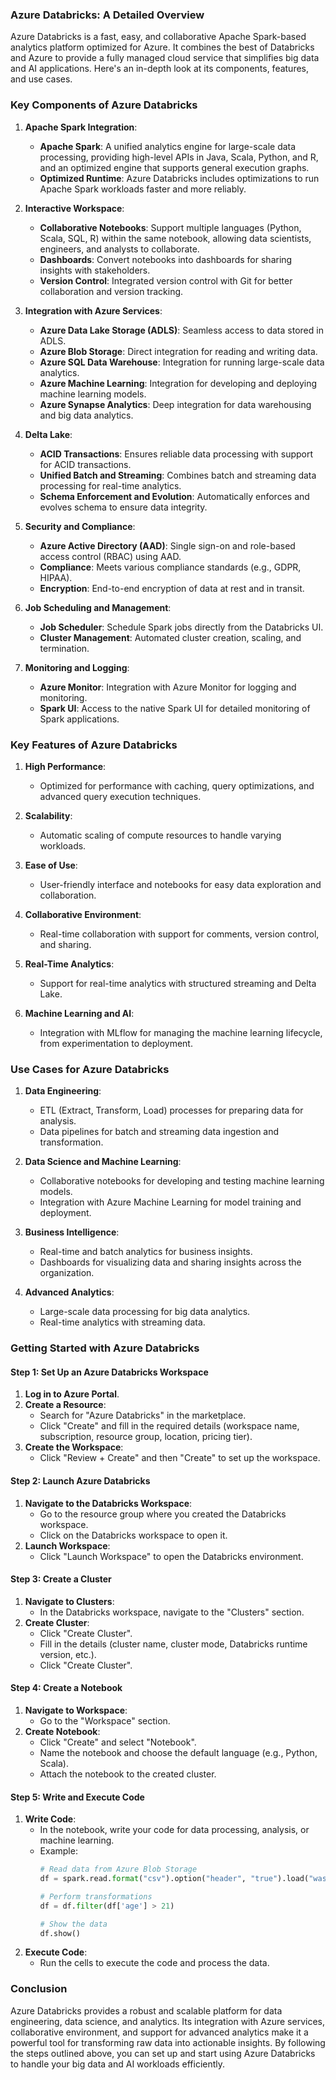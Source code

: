 ### Azure Databricks: A Detailed Overview

Azure Databricks is a fast, easy, and collaborative Apache Spark-based analytics platform optimized for Azure. It combines the best of Databricks and Azure to provide a fully managed cloud service that simplifies big data and AI applications. Here's an in-depth look at its components, features, and use cases.

### Key Components of Azure Databricks

1. **Apache Spark Integration**:
   - **Apache Spark**: A unified analytics engine for large-scale data processing, providing high-level APIs in Java, Scala, Python, and R, and an optimized engine that supports general execution graphs.
   - **Optimized Runtime**: Azure Databricks includes optimizations to run Apache Spark workloads faster and more reliably.

2. **Interactive Workspace**:
   - **Collaborative Notebooks**: Support multiple languages (Python, Scala, SQL, R) within the same notebook, allowing data scientists, engineers, and analysts to collaborate.
   - **Dashboards**: Convert notebooks into dashboards for sharing insights with stakeholders.
   - **Version Control**: Integrated version control with Git for better collaboration and version tracking.

3. **Integration with Azure Services**:
   - **Azure Data Lake Storage (ADLS)**: Seamless access to data stored in ADLS.
   - **Azure Blob Storage**: Direct integration for reading and writing data.
   - **Azure SQL Data Warehouse**: Integration for running large-scale data analytics.
   - **Azure Machine Learning**: Integration for developing and deploying machine learning models.
   - **Azure Synapse Analytics**: Deep integration for data warehousing and big data analytics.

4. **Delta Lake**:
   - **ACID Transactions**: Ensures reliable data processing with support for ACID transactions.
   - **Unified Batch and Streaming**: Combines batch and streaming data processing for real-time analytics.
   - **Schema Enforcement and Evolution**: Automatically enforces and evolves schema to ensure data integrity.

5. **Security and Compliance**:
   - **Azure Active Directory (AAD)**: Single sign-on and role-based access control (RBAC) using AAD.
   - **Compliance**: Meets various compliance standards (e.g., GDPR, HIPAA).
   - **Encryption**: End-to-end encryption of data at rest and in transit.

6. **Job Scheduling and Management**:
   - **Job Scheduler**: Schedule Spark jobs directly from the Databricks UI.
   - **Cluster Management**: Automated cluster creation, scaling, and termination.

7. **Monitoring and Logging**:
   - **Azure Monitor**: Integration with Azure Monitor for logging and monitoring.
   - **Spark UI**: Access to the native Spark UI for detailed monitoring of Spark applications.

### Key Features of Azure Databricks

1. **High Performance**:
   - Optimized for performance with caching, query optimizations, and advanced query execution techniques.

2. **Scalability**:
   - Automatic scaling of compute resources to handle varying workloads.

3. **Ease of Use**:
   - User-friendly interface and notebooks for easy data exploration and collaboration.

4. **Collaborative Environment**:
   - Real-time collaboration with support for comments, version control, and sharing.

5. **Real-Time Analytics**:
   - Support for real-time analytics with structured streaming and Delta Lake.

6. **Machine Learning and AI**:
   - Integration with MLflow for managing the machine learning lifecycle, from experimentation to deployment.

### Use Cases for Azure Databricks

1. **Data Engineering**:
   - ETL (Extract, Transform, Load) processes for preparing data for analysis.
   - Data pipelines for batch and streaming data ingestion and transformation.

2. **Data Science and Machine Learning**:
   - Collaborative notebooks for developing and testing machine learning models.
   - Integration with Azure Machine Learning for model training and deployment.

3. **Business Intelligence**:
   - Real-time and batch analytics for business insights.
   - Dashboards for visualizing data and sharing insights across the organization.

4. **Advanced Analytics**:
   - Large-scale data processing for big data analytics.
   - Real-time analytics with streaming data.

### Getting Started with Azure Databricks

#### Step 1: Set Up an Azure Databricks Workspace

1. **Log in to Azure Portal**.
2. **Create a Resource**:
   - Search for "Azure Databricks" in the marketplace.
   - Click "Create" and fill in the required details (workspace name, subscription, resource group, location, pricing tier).
3. **Create the Workspace**:
   - Click "Review + Create" and then "Create" to set up the workspace.

#### Step 2: Launch Azure Databricks

1. **Navigate to the Databricks Workspace**:
   - Go to the resource group where you created the Databricks workspace.
   - Click on the Databricks workspace to open it.
2. **Launch Workspace**:
   - Click "Launch Workspace" to open the Databricks environment.

#### Step 3: Create a Cluster

1. **Navigate to Clusters**:
   - In the Databricks workspace, navigate to the "Clusters" section.
2. **Create Cluster**:
   - Click "Create Cluster".
   - Fill in the details (cluster name, cluster mode, Databricks runtime version, etc.).
   - Click "Create Cluster".

#### Step 4: Create a Notebook

1. **Navigate to Workspace**:
   - Go to the "Workspace" section.
2. **Create Notebook**:
   - Click "Create" and select "Notebook".
   - Name the notebook and choose the default language (e.g., Python, Scala).
   - Attach the notebook to the created cluster.

#### Step 5: Write and Execute Code

1. **Write Code**:
   - In the notebook, write your code for data processing, analysis, or machine learning.
   - Example:
     ```python
     # Read data from Azure Blob Storage
     df = spark.read.format("csv").option("header", "true").load("wasbs://<container>@<storage-account>.blob.core.windows.net/<file-path>")

     # Perform transformations
     df = df.filter(df['age'] > 21)

     # Show the data
     df.show()
     ```
2. **Execute Code**:
   - Run the cells to execute the code and process the data.

### Conclusion

Azure Databricks provides a robust and scalable platform for data engineering, data science, and analytics. Its integration with Azure services, collaborative environment, and support for advanced analytics make it a powerful tool for transforming raw data into actionable insights. By following the steps outlined above, you can set up and start using Azure Databricks to handle your big data and AI workloads efficiently.